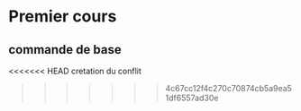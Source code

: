 # Premier cours
## commande de base
<<<<<<< HEAD
cretation du conflit

>>>>>>> 4c67cc12f4c270c70874cb5a9ea51df6557ad30e

